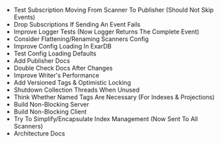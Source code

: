 - Test Subscription Moving From Scanner To Publisher (Should Not Skip Events)
- Drop Subscriptions If Sending An Event Fails
- Improve Logger Tests (Now Logger Returns The Complete Event)
- Consider Flattening/Renaming Scanners Config
- Improve Config Loading In ExarDB
- Test Config Loading Defaults
- Add Publisher Docs
- Double Check Docs After Changes
- Improve Writer's Performance
- Add Versioned Tags & Optimistic Locking
- Shutdown Collection Threads When Unused
- Think Whether Named Tags Are Necessary (For Indexes & Projections)
- Build Non-Blocking Server
- Build Non-Blocking Client
- Try To Simplify/Encapsulate Index Management (Now Sent To All Scanners)
- Architecture Docs
